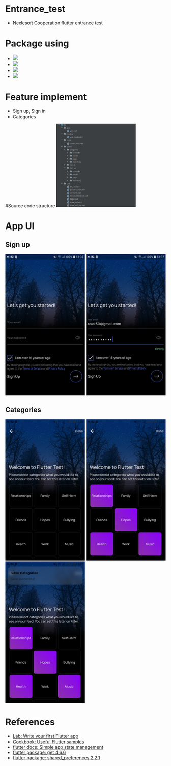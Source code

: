 # Entrance_test
 - Nexlesoft Cooperation flutter entrance test
# Package using
- <img src="https://img.shields.io/badge/get-4.6.6-brightgreen">
- <img src="https://img.shields.io/badge/google_fonts-6.1.0-brightgreen">
- <img src="https://img.shields.io/badge/http-1.1.0-brightgreen">
- <img src="https://img.shields.io/badge/shared_preferences-2.2.1-brightgreen">

# Feature implement
- Sign up, Sign in
- Categories

#Source code structure
<img src="https://github.com/Phanqui2020/entrance_test/blob/master/assets/src/source_code_structure.PNG" width="250">

# App UI
## Sign up
<img src="https://github.com/Phanqui2020/entrance_test/blob/master/assets/src/sign_up_1.png" width="250"> <img src="https://github.com/Phanqui2020/entrance_test/blob/master/assets/src/sign_up_2.png" width="250">

## Categories   
<img src="https://github.com/Phanqui2020/entrance_test/blob/master/assets/src/categories_1.png" width="250"> <img src="https://github.com/Phanqui2020/entrance_test/blob/master/assets/src/categories_2.png" width="250"> <img src="https://github.com/Phanqui2020/entrance_test/blob/master/assets/src/categories_3.png" width="250">

# References
- [Lab: Write your first Flutter app](https://flutter.dev/docs/get-started/codelab)
- [Cookbook: Useful Flutter samples](https://flutter.dev/docs/cookbook)
- [flutter docs: Simple app state management](https://docs.flutter.dev/development/data-and-backend/state-mgmt/simple)
- [flutter package: get 4.6.6](https://pub.dev/packages/get)
- [flutter package: shared_preferences 2.2.1](https://pub.dev/packages/shared_preferences)
